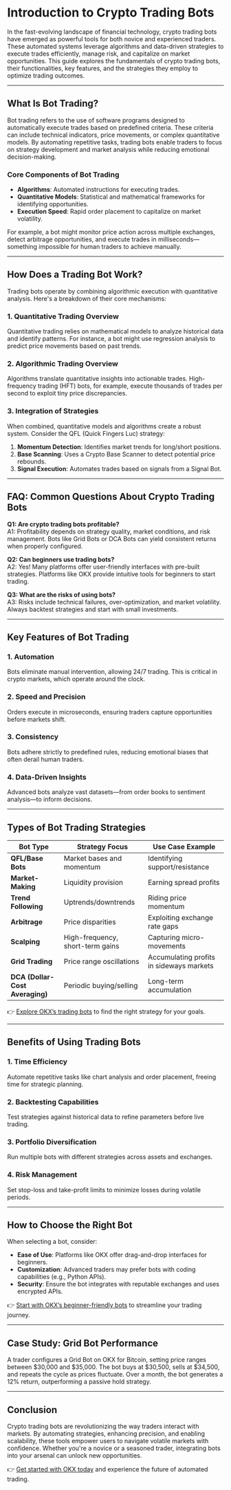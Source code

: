 # Introduction to Crypto Trading Bots

In the fast-evolving landscape of financial technology, crypto trading bots have emerged as powerful tools for both novice and experienced traders. These automated systems leverage algorithms and data-driven strategies to execute trades efficiently, manage risk, and capitalize on market opportunities. This guide explores the fundamentals of crypto trading bots, their functionalities, key features, and the strategies they employ to optimize trading outcomes.

---

## What Is Bot Trading?

Bot trading refers to the use of software programs designed to automatically execute trades based on predefined criteria. These criteria can include technical indicators, price movements, or complex quantitative models. By automating repetitive tasks, trading bots enable traders to focus on strategy development and market analysis while reducing emotional decision-making.

### Core Components of Bot Trading
- **Algorithms**: Automated instructions for executing trades.
- **Quantitative Models**: Statistical and mathematical frameworks for identifying opportunities.
- **Execution Speed**: Rapid order placement to capitalize on market volatility.

For example, a bot might monitor price action across multiple exchanges, detect arbitrage opportunities, and execute trades in milliseconds—something impossible for human traders to achieve manually.

---

## How Does a Trading Bot Work?

Trading bots operate by combining algorithmic execution with quantitative analysis. Here's a breakdown of their core mechanisms:

### 1. **Quantitative Trading Overview**
Quantitative trading relies on mathematical models to analyze historical data and identify patterns. For instance, a bot might use regression analysis to predict price movements based on past trends.

### 2. **Algorithmic Trading Overview**
Algorithms translate quantitative insights into actionable trades. High-frequency trading (HFT) bots, for example, execute thousands of trades per second to exploit tiny price discrepancies.

### 3. **Integration of Strategies**
When combined, quantitative models and algorithms create a robust system. Consider the QFL (Quick Fingers Luc) strategy:  
1. **Momentum Detection**: Identifies market trends for long/short positions.  
2. **Base Scanning**: Uses a Crypto Base Scanner to detect potential price rebounds.  
3. **Signal Execution**: Automates trades based on signals from a Signal Bot.

---

## FAQ: Common Questions About Crypto Trading Bots

**Q1: Are crypto trading bots profitable?**  
A1: Profitability depends on strategy quality, market conditions, and risk management. Bots like Grid Bots or DCA Bots can yield consistent returns when properly configured.

**Q2: Can beginners use trading bots?**  
A2: Yes! Many platforms offer user-friendly interfaces with pre-built strategies. Platforms like OKX provide intuitive tools for beginners to start trading.

**Q3: What are the risks of using bots?**  
A3: Risks include technical failures, over-optimization, and market volatility. Always backtest strategies and start with small investments.

---

## Key Features of Bot Trading

### 1. **Automation**
Bots eliminate manual intervention, allowing 24/7 trading. This is critical in crypto markets, which operate around the clock.

### 2. **Speed and Precision**
Orders execute in microseconds, ensuring traders capture opportunities before markets shift.

### 3. **Consistency**
Bots adhere strictly to predefined rules, reducing emotional biases that often derail human traders.

### 4. **Data-Driven Insights**
Advanced bots analyze vast datasets—from order books to sentiment analysis—to inform decisions.

---

## Types of Bot Trading Strategies

| Bot Type          | Strategy Focus                     | Use Case Example                  |
|--------------------|------------------------------------|-----------------------------------|
| **QFL/Base Bots**  | Market bases and momentum          | Identifying support/resistance    |
| **Market-Making**  | Liquidity provision                | Earning spread profits            |
| **Trend Following**| Uptrends/downtrends                | Riding price momentum             |
| **Arbitrage**      | Price disparities                  | Exploiting exchange rate gaps     |
| **Scalping**       | High-frequency, short-term gains   | Capturing micro-movements         |
| **Grid Trading**   | Price range oscillations           | Accumulating profits in sideways markets |
| **DCA (Dollar-Cost Averaging)** | Periodic buying/selling | Long-term accumulation            |

👉 [Explore OKX’s trading bots](https://bit.ly/okx-bonus) to find the right strategy for your goals.

---

## Benefits of Using Trading Bots

### 1. **Time Efficiency**
Automate repetitive tasks like chart analysis and order placement, freeing time for strategic planning.

### 2. **Backtesting Capabilities**
Test strategies against historical data to refine parameters before live trading.

### 3. **Portfolio Diversification**
Run multiple bots with different strategies across assets and exchanges.

### 4. **Risk Management**
Set stop-loss and take-profit limits to minimize losses during volatile periods.

---

## How to Choose the Right Bot

When selecting a bot, consider:
- **Ease of Use**: Platforms like OKX offer drag-and-drop interfaces for beginners.
- **Customization**: Advanced traders may prefer bots with coding capabilities (e.g., Python APIs).
- **Security**: Ensure the bot integrates with reputable exchanges and uses encrypted APIs.

👉 [Start with OKX’s beginner-friendly bots](https://bit.ly/okx-bonus) to streamline your trading journey.

---

## Case Study: Grid Bot Performance

A trader configures a Grid Bot on OKX for Bitcoin, setting price ranges between $30,000 and $35,000. The bot buys at $30,500, sells at $34,500, and repeats the cycle as prices fluctuate. Over a month, the bot generates a 12% return, outperforming a passive hold strategy.

---

## Conclusion

Crypto trading bots are revolutionizing the way traders interact with markets. By automating strategies, enhancing precision, and enabling scalability, these tools empower users to navigate volatile markets with confidence. Whether you're a novice or a seasoned trader, integrating bots into your arsenal can unlock new opportunities.

👉 [Get started with OKX today](https://bit.ly/okx-bonus) and experience the future of automated trading.